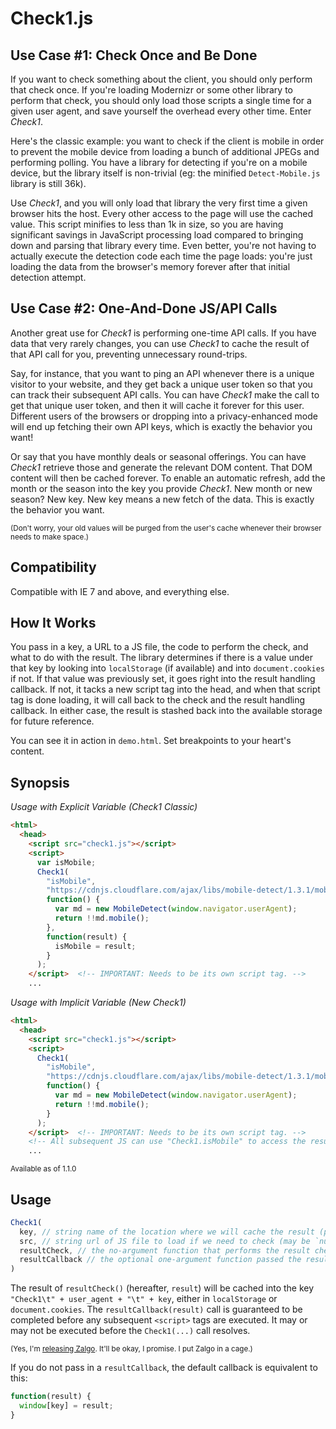 Check1.js
============

Use Case #1: Check Once and Be Done
------------------------------------

If you want to check something about the client, you should only perform that check once.  If you're loading Modernizr or some other library to perform that check,
you should only load those scripts a single time for a given user agent, and save
yourself the overhead every other time. Enter *Check1*.

Here's the classic example: you want to check if the client is mobile in order to prevent the mobile device from loading a bunch of additional JPEGs and performing polling.
You have a library for detecting if you're on a mobile device, but the library
itself is non-trivial (eg: the minified `Detect-Mobile.js` library is still 36k).

Use *Check1*, and you will only load that library the very first time a given browser
hits the host. Every other access to the page will use the cached value.
This script minifies to less than 1k in size, so you are having significant savings in JavaScript processing load compared to bringing down and parsing that library every
time. Even better, you're not having to actually
execute the detection code each time the page loads: you're just loading the data from the browser's memory forever after that initial detection attempt.

Use Case #2: One-And-Done JS/API Calls
---------------------------------------

Another great use for *Check1* is performing one-time API calls. If you have data that
very rarely changes, you can use *Check1* to cache the result of that API call for you,
preventing unnecessary round-trips.

Say, for instance, that you want to ping an API whenever there is a unique visitor
to your website, and they get back a unique user token so that you can track their
subsequent API calls. You can have *Check1* make the call to get that unique user token,
and then it will cache it forever for this user. Different users of the browsers or
dropping into a privacy-enhanced mode will end up fetching their own API keys, which
is exactly the behavior you want!

Or say that you have monthly deals or seasonal offerings. You can have *Check1* retrieve
those and generate the relevant DOM content. That DOM content will then be cached
forever. To enable an automatic refresh, add the month or the season into the key
you provide *Check1*.  New month or new season? New key.
New key means a new fetch of the data. This is exactly the behavior you want.

<sup>(Don't worry, your old values will be purged from the user's cache
whenever their browser needs to make space.)</sup>

Compatibility
-----------------

Compatible with IE 7 and above, and everything else.

How It Works
--------------

You pass in a key, a URL to a JS file, the code to perform the check, and what to do with the result. The library determines if there is a value under that key
by looking into `localStorage` (if available) and into `document.cookies` if not. If that value was previously set, it goes right into the result handling callback.
If not, it tacks a new script tag into the head, and when that script tag is done loading, it will call back to the check and the result handling callback.  In
either case, the result is stashed back into the available storage for future reference.

You can see it in action in `demo.html`. Set breakpoints to your heart's content.

Synopsis
---------


*Usage with Explicit Variable (Check1 Classic)*
```html
<html>
  <head>
    <script src="check1.js"></script>
    <script>
      var isMobile;
      Check1(
        "isMobile",
        "https://cdnjs.cloudflare.com/ajax/libs/mobile-detect/1.3.1/mobile-detect.js",
        function() {
          var md = new MobileDetect(window.navigator.userAgent);
          return !!md.mobile();
        },
        function(result) {
          isMobile = result;
        }
      );
    </script>  <!-- IMPORTANT: Needs to be its own script tag. -->
    ...
```

*Usage with Implicit Variable (New Check1)*
```html
<html>
  <head>
    <script src="check1.js"></script>
    <script>
      Check1(
        "isMobile",
        "https://cdnjs.cloudflare.com/ajax/libs/mobile-detect/1.3.1/mobile-detect.js",
        function() {
          var md = new MobileDetect(window.navigator.userAgent);
          return !!md.mobile();
        }
      );
    </script>  <!-- IMPORTANT: Needs to be its own script tag. -->
    <!-- All subsequent JS can use "Check1.isMobile" to access the result -->
    ...
```
<sub>Available as of 1.1.0</sub>

Usage
--------

```javascript
Check1(
  key, // string name of the location where we will cache the result (prepended with "Check1\t")
  src, // string url of JS file to load if we need to check (may be `null` if you don't want to load anything)
  resultCheck, // the no-argument function that performs the result check, run after the JS file is loaded
  resultCallback // the optional one-argument function passed the result of the check, whether or not is was performed on this page load
)
```

The result of `resultCheck()` (hereafter, `result`) will be cached into the key `"Check1\t" + user_agent + "\t" + key`, either in `localStorage` or `document.cookies`.
The `resultCallback(result)` call is guaranteed to be completed before any subsequent `<script>` tags are executed.  It may or may not
be executed before the `Check1(...)` call resolves.

<sub>(Yes, I'm [releasing Zalgo](http://blog.izs.me/post/59142742143/designing-apis-for-asynchrony#posts). It'll be okay, I promise. I put Zalgo in a cage.)</sub>

If you do not pass in a `resultCallback`, the default callback is equivalent to this:

```javascript
function(result) {
  window[key] = result;
}
```

